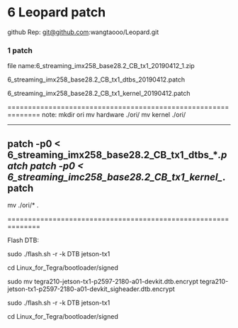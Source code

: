 # 6 Leopard patch


github Rep:
git@github.com:wangtaooo/Leopard.git

### 1 patch

file name:6_streaming_imx258_base28.2_CB_tx1_20190412_1.zip



6_streaming_imx258_base28.2_CB_tx1_dtbs_20190412.patch

6_streaming_imx258_base28.2_CB_tx1_kernel_20190412.patch

==============================================================
note:
mkdir ori
mv hardware ./ori/
mv kernel ./ori/

---------------------------------------------------------------
patch -p0 < 6_streaming_imx258_base28.2_CB_tx1_dtbs_****.patch
patch -p0 < 6_streaming_imc258_base28.2_CB_tx1_kernel_***.patch
---------------------------------------------------------------

mv ./ori/* .


==============================================================

Flash DTB:

sudo ./flash.sh -r -k DTB jetson-tx1 

cd Linux_for_Tegra/bootloader/signed

sudo mv tegra210-jetson-tx1-p2597-2180-a01-devkit.dtb.encrypt tegra210-jetson-tx1-p2597-2180-a01-devkit_sigheader.dtb.encrypt


sudo ./flash.sh -r -k DTB jetson-tx1 

cd Linux_for_Tegra/bootloader/signed



